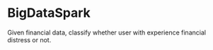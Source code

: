 # BigDataSpark
Given financial data, classify whether user with experience financial distress or not.
